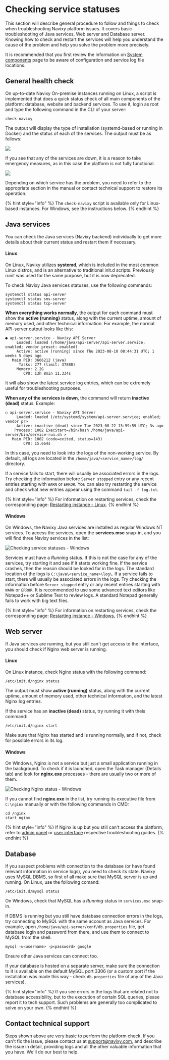 # Checking service statuses

This section will describe general procedure to follow and things to check when troubleshooting Navixy platform issues. It covers basic troubleshooting of Java services, Web server and Database server. Knowing how to check and restart the services will help you understand the cause of the problem and help you solve the problem more precisely.

It is recommended that you first review the information on [System components](system-components.md) page to be aware of configuration and service log file locations.

## General health check

On up-to-date Navixy On-premise instances running on Linux, a script is implemented that does a quick status check of all main components of the platform: database, website and backend services. To use it, login as root and type the following command in the CLI of your server:

```
check-navixy
```

The output will display the type of installation (systemd-based or running in Docker) and the status of each of the services. The output must be as follows:

![](../../on-premise/on-premise/troubleshooting/attachments/image-20250221-074604.png)

If you see that any of the services are down, it is a reason to take emergency measures, as in this case the platform is not fully functional.

![](../../on-premise/on-premise/troubleshooting/attachments/image-20250221-080138.png)

Depending on which service has the problem, you need to refer to the appropriate section in the manual or contact technical support to restore its operation.

{% hint style="info" %}
The `check-navixy` script is available only for Linux-based instances. For Windows, see the instructions below.
{% endhint %}

## Java services

You can check the Java services (Navixy backend) individually to get more details about their current status and restart them if necessary.

#### Linux

On Linux, Navixy utilizes **systemd**, which is included in the most common Linux distros, and is an alternative to traditional init.d scripts. Previously runit was used for the same purpose, but it is now deprecated.

To check Navixy Java services statuses, use the following commands:

```
systemctl status api-server
systemctl status sms-server
systemctl status tcp-server
```

**When everything works normally**, the output for each command must show the **active (running)** status, along with the current uptime, amount of memory used, and other technical information. For example, the normal API-server output looks like this:

```
● api-server.service - Navixy API Server
     Loaded: loaded (/home/java/api-server/api-server.service; enabled; vendor preset: enabled)
     Active: active (running) since Thu 2023-08-10 08:44:31 UTC; 1 weeks 5 days ago
   Main PID: 3666212 (java)
      Tasks: 277 (limit: 37888)
     Memory: 2.2G
        CPU: 13h 8min 11.334s
```

It will also show the latest service log entries, which can be extremely useful for troubleshooting purposes.

**When any of the services is down**, the command will return **inactive (dead)** status. Example:

```
○ api-server.service - Navixy API Server
     Loaded: loaded (/etc/systemd/system/api-server.service; enabled; vendor pr>
     Active: inactive (dead) since Tue 2023-08-22 13:59:59 UTC; 3s ago
    Process: 1002 ExecStart=/bin/bash /home/java/api-server/bin/service-run.sh >
   Main PID: 1002 (code=exited, status=143)
        CPU: 15.664s
```

In this case, you need to look into the logs of the non-working service. By default, all logs are located in the `/home/java/<service_name>/log/` directory.

If a service fails to start, there will usually be associated errors in the logs. Try checking the information before `Server stopped` entry or any recent entries starting with `WARN` or `ERROR`. You can also try restarting the service and check what new entries appear using the command `tail -f log.txt`.

{% hint style="info" %}
For information on restarting services, check the corresponding page: [Restarting instance - Linux](../maintenance/restarting-instance.md#restarting-on-linux).
{% endhint %}

#### Windows

On Windows, the Navixy Java services are installed as regular Windows NT services. To access the services, open the **services.msc** snap-in, and you will find three Navixy services in the list:

![Checking service statuses - Windows](../../on-premise/on-premise/troubleshooting/attachments/image-20230823-082858.png)

Services must have a _Running_ status. If this is not the case for any of the services, try starting it and see if it starts working fine. If the service crashes, then the reason should be looked for in the logs. The standard location of the logs is `C:\java\<service_name>\log\`. If a service fails to start, there will usually be associated errors in the logs. Try checking the information before `Server stopped` entry or any recent entries starting with `WARN` or `ERROR`. It is recommended to use some advanced text editors like Notepad++ or Sublime Text to review logs. A standard Notepad generally fails to work with big text files.

{% hint style="info" %}
For information on restarting services, check the corresponding page: [Restarting instance - Windows.](../maintenance/restarting-instance.md#restarting-on-windows)
{% endhint %}

## Web server

If Java services are running, but you still can't get access to the interface, you should check if Nginx web server is running.

#### Linux

On Linux instance, check Nginx status with the following command:

```
/etc/init.d/nginx status
```

The output must show **active (running)** status, along with the current uptime, amount of memory used, other technical information, and the latest Nginx log entries.

If the service has an **inactive (dead)** status, try running it with theis command:

```
/etc/init.d/nginx start
```

Make sure that Nginx has started and is running normally, and if not, check for possible errors in its log.

#### Windows

On Windows, Nginx is not a service but just a small application running in the background. To check if it is launched, open the Task manager (Details tab) and look for **nginx.exe** processes - there are usually two or more of them.

![Checking Nginx status - Windows](../../on-premise/on-premise/troubleshooting/attachments/image-20230823-090304.png)

If you cannot find **nginx.exe** in the list, try running its executive file from `C:\nginx` manually or with the following commands in CMD:

```
cd /nginx
start nginx
```

{% hint style="info" %}
If Nginx is up but you still can't access the platform, refer to [admin panel](https://app.gitbook.com/o/YVLWhgAwCZPoU5vlRsCs/s/KdgeXg71LpaDrwexQYwp/) or [user interface](https://app.gitbook.com/o/YVLWhgAwCZPoU5vlRsCs/s/446mKak1zDrGv70ahuYZ/) respective troubleshooting guides.
{% endhint %}

## Database

If you suspect problems with connection to the database (or have found relevant information in service logs), you need to check its state. Navixy uses MySQL DBMS, so first of all make sure that MySQL server is up and running. On Linux, use the following comand:

```
/etc/init.d/mysql status
```

On Windows, check that MySQL has a _Running_ status in `services.msc` snap-in.

If DBMS is running but you still have database connection errors in the logs, try connecting to MySQL with the same account as Java services. For example, open `/home/java/api-server/conf/db.properties` file, get database login and password from there, and use them to connect to MySQL from the shell:

```
mysql -u<username> -p<password> google
```

Ensure other Java services can connect too.

If your database is hosted on a separate server, make sure the connection to it is available on the default MySQL port 3306 (or a custom port if the installation was made this way - check `db.properties` file of any of the Java services).

{% hint style="info" %}
If you see errors in the logs that are related not to database accessibility, but to the execution of certain SQL queries, please report it to tech support. Such problems are generally too complicated to solve on your own.
{% endhint %}

## Contact technical support

Steps shown above are very basic to perform the platform check. If you can't fix the issue, please contact us at [support@navixy.com](mailto:support@navixy.com), and describe the issue in detail, providing logs and all the other valuable information that you have. We'll do our best to help.
